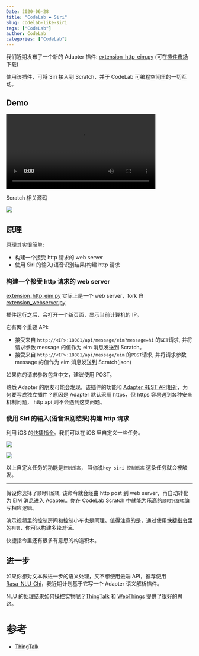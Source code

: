 ```yaml
---
Date: 2020-06-28
title: "CodeLab ❤ Siri"
Slug: codelab-like-siri
tags: ["CodeLab"]
author: CodeLab
categories: ["CodeLab"]
---
```


我们近期发布了一个新的 Adapter 插件: [extension_http_eim.py](https://github.com/CodeLabClub/codelab_adapter_extensions/blob/master/extensions_v3/extension_http_eim.py) (可在[插件市场](https://adapter.codelab.club/extension_guide/extension_market/)下载)

使用该插件，可将 Siri 接入到 Scratch，并于 CodeLab 可编程空间里的一切互动。

<!--more-->

## Demo

<video width=80% src="https://adapter.codelab.club/video/1593328552202841.mp4" controls="controls"></video>

Scratch 相关源码

![](https://adapter.codelab.club/img/ab316a73cce7fc8e3d4ffe010bc514dc.png)

## 原理

原理其实很简单:

-   构建一个接受 http 请求的 web server
-   使用 Siri 的输入(语音识别结果)构建 http 请求

### 构建一个接受 http 请求的 web server

[extension_http_eim.py](https://github.com/CodeLabClub/codelab_adapter_extensions/blob/master/extensions_v3/extension_http_eim.py) 实际上是一个 web server，fork 自[extension_webserver.py](https://github.com/CodeLabClub/codelab_adapter_extensions/blob/master/extensions_v3/extension_webserver.py)

插件运行之后，会打开一个新页面，显示当前计算机的 IP。

它有两个重要 API:

-   接受来自 `http://<IP>:18081/api/message/eim?message=hi` 的`GET`请求, 并将请求参数 message 的值作为 eim 消息发送到 Scratch。
-   接受来自 `http://<IP>:18081/api/message/eim` 的`POST`请求, 并将请求参数 message 的值作为 eim 消息发送到 Scratch(json)

如果你的请求参数包含中文，建议使用 POST。

熟悉 Adapter 的朋友可能会发现，该插件的功能和 [Adapter REST API](https://adapter.codelab.club/dev_guide/REST-API/)相近，为何要写成独立插件？原因是 Adapter 默认采用 https，但 https 容易遇到各种安全机制问题， http api 则不会遇到这类问题。

### 使用 Siri 的输入(语音识别结果)构建 http 请求

利用 iOS 的[快捷指令](https://apps.apple.com/cn/app/%E5%BF%AB%E6%8D%B7%E6%8C%87%E4%BB%A4/id915249334)。我们可以在 iOS 里自定义一些任务。

![](https://adapter.codelab.club/img/IMG_0014.PNG)

![](https://adapter.codelab.club/img/IMG_0015.PNG)

以上自定义任务的功能是`控制乐高`， 当你说`hey siri 控制乐高` 这条任务就会被触发。

---

假设你选择了`顺时针旋转`, 该命令就会经由 http post 到 web server，再自动转化为 EIM 消息进入 Adapter。你在 CodeLab Scratch 中就能为乐高的`顺时针旋转`编写相应逻辑。

演示视频里的控制房间和控制小车也是同理。值得注意的是，通过使用[快捷指令](https://apps.apple.com/cn/app/%E5%BF%AB%E6%8D%B7%E6%8C%87%E4%BB%A4/id915249334)里的`列表`，你可以构建多轮对话。

快捷指令里还有很多有意思的构造积木。

## 进一步

如果你想对文本做进一步的语义处理，又不想使用云端 API，推荐使用[Rasa_NLU_Chi](https://github.com/crownpku/Rasa_NLU_Chi)，我近期计划基于它写一个 Adapter 语义解析插件。

NLU 的处理结果如何操控实物呢？[ThingTalk](https://almond.stanford.edu/doc/thingtalk-intro.md) 和 [WebThings](https://iot.mozilla.org/) 提供了很好的思路。

# 参考

-   [ThingTalk](https://almond.stanford.edu/doc/thingtalk-intro.md)
